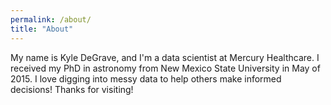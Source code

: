 ```yaml
---
permalink: /about/
title: "About"
---
```


My name is Kyle DeGrave, and I'm a data scientist at Mercury Healthcare. I received my PhD in astronomy from New Mexico State University in May of 2015. I love digging into messy data to help others make informed decisions! Thanks for visiting!
